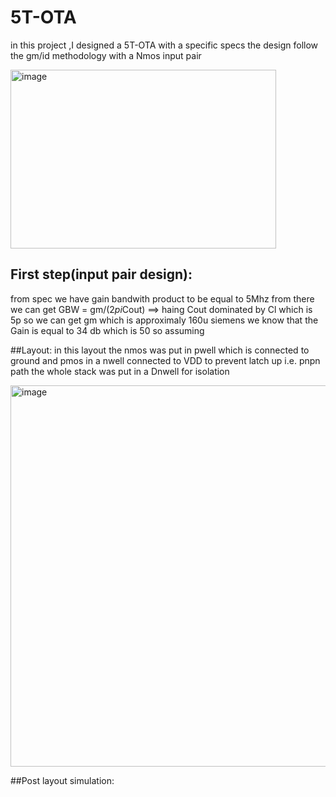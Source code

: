 # 5T-OTA
in this project ,I designed a 5T-OTA with a specific specs the design follow the gm/id methodology with a Nmos input pair 

<img width="425" height="286" alt="image" src="https://github.com/user-attachments/assets/9117e7dc-4779-4397-b7da-8068f0e57459" />

## First step(input pair design):

from spec we have gain bandwith product to be equal to 5Mhz 
 from there we can get GBW = gm/(2*pi*Cout)   ==> haing Cout dominated by Cl which is 5p so we can get gm which is  approximaly 160u siemens 
 we know that the Gain is equal to 34 db which is 50 so assuming 


##Layout:
in this layout the nmos was put in pwell which is connected to ground and pmos in a nwell connected to VDD to prevent latch up i.e. pnpn path the whole stack was put in a Dnwell for isolation

<img width="730" height="610" alt="image" src="https://github.com/user-attachments/assets/a41ed426-e484-4174-b114-243bf50a0dd7" />

##Post layout simulation:
